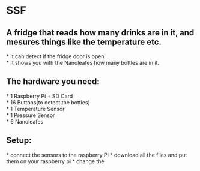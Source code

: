# SSF
<h2> A fridge that reads how many drinks are in it, and mesures things like the temperature etc.</h2>
* It can detect if the fridge door is open <br>
* It shows you with the Nanoleafes how many bottles are in it.

<h2> The hardware you need: </h2>
* 1 Raspberry Pi + SD Card <br>
* 16 Buttons(to detect the bottles) <br>
* 1 Temperature Sensor <br>
* 1 Pressure Sensor <br>
* 6 Nanoleafes

<h2>Setup:</h2>
* connect the sensors to the raspberry Pi
* download all the files and put them on your raspberry pi
* change the 